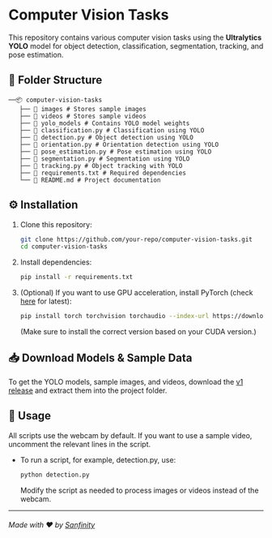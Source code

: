 # Computer Vision Tasks  

This repository contains various computer vision tasks using the **Ultralytics YOLO** model for object detection, classification, segmentation, tracking, and pose estimation.  

## 📂 Folder Structure  
```
──📦 computer-vision-tasks
   ├── 📂 images # Stores sample images
   ├── 📂 videos # Stores sample videos
   ├── 📂 yolo_models # Contains YOLO model weights
   ├── 📜 classification.py # Classification using YOLO
   ├── 📜 detection.py # Object detection using YOLO
   ├── 📜 orientation.py # Orientation detection using YOLO
   ├── 📜 pose_estimation.py # Pose estimation using YOLO
   ├── 📜 segmentation.py # Segmentation using YOLO
   ├── 📜 tracking.py # Object tracking with YOLO
   ├── 📜 requirements.txt # Required dependencies
   └── 📜 README.md # Project documentation
```

## ⚙️ Installation  

1. Clone this repository:  
   ```bash
   git clone https://github.com/your-repo/computer-vision-tasks.git
   cd computer-vision-tasks
   ```
2. Install dependencies:
   ```bash
   pip install -r requirements.txt
   ```
3. (Optional) If you want to use GPU acceleration, install PyTorch (check [here](https://pytorch.org/) for latest):
    ```bash
    pip install torch torchvision torchaudio --index-url https://download.pytorch.org/whl/cu118
    ```
    (Make sure to install the correct version based on your CUDA version.)

## 📥 Download Models & Sample Data
To get the YOLO models, sample images, and videos, download the [v1 release](https://github.com/Sanfinity/computer-vision-tasks/releases/download/v1/data.zip) and extract them into the project folder.

## 🚀 Usage
All scripts use the webcam by default. If you want to use a sample video, uncomment the relevant lines in the script.

- To run a script, for example, detection.py, use:
    ```bash
    python detection.py
    ```
    Modify the script as needed to process images or videos instead of the webcam.

---
###### Made with ❤️ by [Sanfinity](https://github.com/Sanfinity/)
